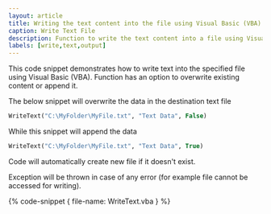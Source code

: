 ```yaml
---
layout: article
title: Writing the text content into the file using Visual Basic (VBA)
caption: Write Text File
description: Function to write the text content into a file using Visual Basic (VBA) with an option to overwrite or append content.
labels: [write,text,output]
---
```

This code snippet demonstrates how to write text into the specified file using Visual Basic (VBA). Function has an option to overwrite existing content or append it.

The below snippet will overwrite the data in the destination text file

~~~ vb
WriteText("C:\MyFolder\MyFile.txt", "Text Data", False)
~~~

While this snippet will append the data

~~~ vb
WriteText("C:\MyFolder\MyFile.txt", "Text Data", True)
~~~

Code will automatically create new file if it doesn't exist.

Exception will be thrown in case of any error (for example file cannot be accessed for writing).

{% code-snippet { file-name: WriteText.vba } %}